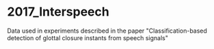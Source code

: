 # 2017_Interspeech
Data used in experiments described in the paper "Classification-based detection of glottal closure instants from speech signals"
